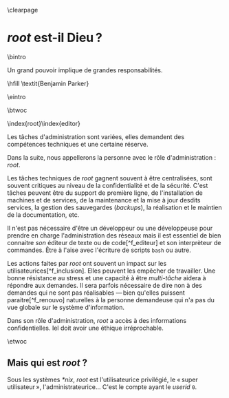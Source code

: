 \clearpage

# _root_ est-il Dieu ?

\bintro

Un grand pouvoir implique de grandes responsabilités.  

\hfill \textit{Benjamin Parker}

\eintro

\btwoc

\index{root}\index{editor}

Les tâches d'administration sont variées, elles demandent des compétences
techniques et une certaine réserve. 

Dans la suite, nous appellerons la personne avec le rôle d'administration :
_root_. 

Les tâches techniques de _root_ gagnent souvent à être centralisées, sont
souvent critiques au niveau de la confidentialité et de la sécurité. C'est
tâches peuvent être du support de première ligne, de l'installation de machines
et de services, de la maintenance et la mise à jour desdits services, la gestion
des sauvegardes (_backups_), la réalisation et le maintien de la documentation,
etc.  

Il n'est pas nécessaire d'être un développeur ou une développeuse pour prendre
en charge l'administration des réseaux mais il est essentiel de bien connaitre
_son_ éditeur de texte ou de code[^f_editeur] et son interprèteur de commandes.
Être à l'aise avec l'écriture de scripts `bash` ou autre.

Les actions faites par _root_ ont souvent un impact sur les
utilisateurices[^f_inclusion]. Elles peuvent les empêcher de travailler. Une
bonne résistance au stress et une capacité à être _multi-tâche_ aidera à
répondre aux demandes. Il sera parfois nécessaire de dire non à des demandes qui
ne sont pas réalisables — bien qu'elles puissent paraitre[^f_renouvo] naturelles
à la personne demandeuse qui n'a pas du vue globale sur le système
d'information. 

Dans son rôle d'administration, _root_ a accès à des informations
confidentielles. Iel doit avoir une éthique irréprochable. 

\etwoc

## Mais qui est _root_ ?

Sous les systèmes _\*nix_, _root_ est l'utilisateurice privilégié, le « super
utilisateur », l'administrateurice… C'est le compte ayant le _userid_ `0`. 


